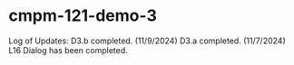 # cmpm-121-demo-3

Log of Updates:
D3.b completed. (11/9/2024)
D3.a completed. (11/7/2024)
L16 Dialog has been completed.
